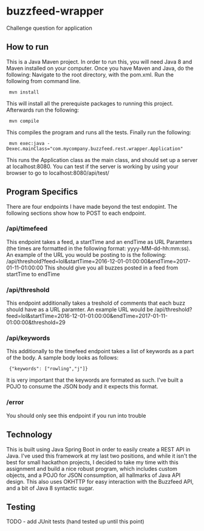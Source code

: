 # buzzfeed-wrapper
Challenge question for application

## How to run

This is a Java Maven project. In order to run this, you will need Java 8 and Maven installed on your computer.
Once you have Maven and Java, do the following:
Navigate to the root directory, with the pom.xml. Run the following from command line.

     mvn install
  
This will install all the prerequiste packages to running this project. Afterwards run the following:

     mvn compile
  
This compiles the program and runs all the tests. Finally run the following:

     mvn exec:java -Dexec.mainClass="com.mycompany.buzzfeed.rest.wrapper.Application"
  
This runs the Application class as the main class, and should set up a server at localhost:8080. You can test if the server is working
by using your browser to go to localhost:8080/api/test/

## Program Specifics

There are four endpoints I have made beyond the test endopint. The following sections show how to POST to each endpoint.

### /api/timefeed

This endpoint takes a feed, a startTime and an endTime as URL Paramters (the times are formatted in the following format: yyyy-MM-dd-hh:mm:ss). An example of the URL you would be posting to is the following: /api/threshold?feed=lol&startTime=2016-12-01-01:00:00&endTime=2017-01-11-01:00:00 This should give you all buzzes posted in a feed from startTime to endTime

### /api/threshold

This endpoint additionally takes a treshold of comments that each buzz should have as a URL paramter. An example URL would be /api/threshold?feed=lol&startTime=2016-12-01-01:00:00&endTime=2017-01-11-01:00:00&threshold=29

### /api/keywords

This additionally to the timefeed endpoint takes a list of keywords as a part of the body. A sample body looks as follows:
     
     {"keywords": ["rowling","j"]}
 
It is very important that the keywords are formated as such. I've built a POJO to consume the JSON body and it expects this format.

### /error

You should only see this endpoint if you run into trouble

## Technology

This is built using Java Spring Boot in order to easily create a REST API in Java. I've used this framework at my last two positions, and while it isn't the best for small hackathon projects, I decided to take my time with this assignment and build a nice robust program, which includes custom objects, and a POJO for JSON consumption, all hallmarks of Java API design. This also uses OKHTTP for easy interaction with the Buzzfeed API, and a bit of Java 8 syntactic sugar.

## Testing 

TODO - add JUnit tests (hand tested up until this point)
 

